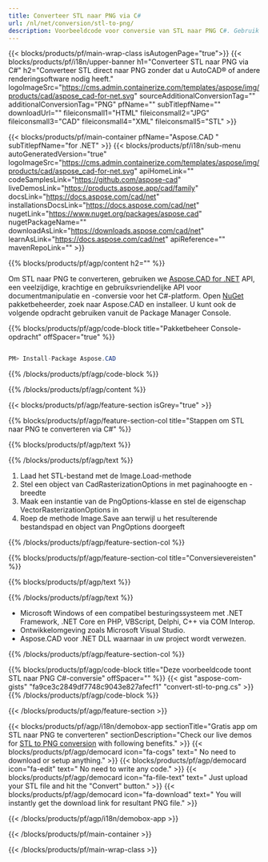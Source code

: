 ```yaml
---
title: Converteer STL naar PNG via C# 
url: /nl/net/conversion/stl-to-png/ 
description: Voorbeeldcode voor conversie van STL naar PNG C#. Gebruik API-voorbeeldcode voor batch-STL-bestanden naar PNG-conversie binnen VB.NET, Asp.NET of een op .NET gebaseerde toepassing.
---
```


{{< blocks/products/pf/main-wrap-class isAutogenPage="true">}}
{{< blocks/products/pf/i18n/upper-banner h1="Converteer STL naar PNG via C#" h2="Converteer STL direct naar PNG zonder dat u AutoCAD® of andere renderingsoftware nodig heeft." logoImageSrc="https://cms.admin.containerize.com/templates/aspose/img/products/cad/aspose_cad-for-net.svg" sourceAdditionalConversionTag="" additionalConversionTag="PNG" pfName="" subTitlepfName="" downloadUrl="" fileiconsmall1="HTML" fileiconsmall2="JPG" fileiconsmall3="CAD" fileiconsmall4="XML" fileiconsmall5="STL" >}}

{{< blocks/products/pf/main-container pfName="Aspose.CAD " subTitlepfName="for .NET" >}}
{{< blocks/products/pf/i18n/sub-menu autoGeneratedVersion="true" logoImageSrc="https://cms.admin.containerize.com/templates/aspose/img/products/cad/aspose_cad-for-net.svg" apiHomeLink="" codeSamplesLink="https://github.com/aspose-cad" liveDemosLink="https://products.aspose.app/cad/family" docsLink="https://docs.aspose.com/cad/net" installationsDocsLink="https://docs.aspose.com/cad/net" nugetLink="https://www.nuget.org/packages/aspose.cad" nugetPackageName="" downloadAsLink="https://downloads.aspose.com/cad/net" learnAsLink="https://docs.aspose.com/cad/net" apiReference="" mavenRepoLink="" >}}

{{% blocks/products/pf/agp/content h2="" %}}

Om STL naar PNG te converteren, gebruiken we <a href=https://products.aspose.com/cad/net>Aspose.CAD for .NET</a> API, een veelzijdige, krachtige en gebruiksvriendelijke API voor documentmanipulatie en -conversie voor het C#-platform. Open <a href=https://www.nuget.org/packages/aspose.cad>NuGet</a> pakketbeheerder, zoek naar Aspose.CAD en installeer. U kunt ook de volgende opdracht gebruiken vanuit de Package Manager Console.

{{% blocks/products/pf/agp/code-block title="Pakketbeheer Console-opdracht" offSpacer="true" %}}

```cs

PM> Install-Package Aspose.CAD

```

{{% /blocks/products/pf/agp/code-block %}}

{{% /blocks/products/pf/agp/content %}}

{{< blocks/products/pf/agp/feature-section isGrey="true" >}}

{{% blocks/products/pf/agp/feature-section-col title="Stappen om STL naar PNG te converteren via C#" %}}

{{% blocks/products/pf/agp/text %}}

{{% /blocks/products/pf/agp/text %}}

1. Laad het STL-bestand met de Image.Load-methode
1. Stel een object van CadRasterizationOptions in met paginahoogte en -breedte
1. Maak een instantie van de PngOptions-klasse en stel de eigenschap VectorRasterizationOptions in
1. Roep de methode Image.Save aan terwijl u het resulterende bestandspad en object van PngOptions doorgeeft

{{% /blocks/products/pf/agp/feature-section-col %}}

{{% blocks/products/pf/agp/feature-section-col title="Conversievereisten" %}}

{{% blocks/products/pf/agp/text %}}

{{% /blocks/products/pf/agp/text %}}

- Microsoft Windows of een compatibel besturingssysteem met .NET Framework, .NET Core en PHP, VBScript, Delphi, C++ via COM Interop.
- Ontwikkelomgeving zoals Microsoft Visual Studio.
- Aspose.CAD voor .NET DLL waarnaar in uw project wordt verwezen.

{{% /blocks/products/pf/agp/feature-section-col %}}

{{% blocks/products/pf/agp/code-block title="Deze voorbeeldcode toont STL naar PNG C#-conversie" offSpacer="" %}}
{{< gist "aspose-com-gists" "fa9ce3c2849df7748c9043e827afecf1" "convert-stl-to-png.cs" >}}
{{% /blocks/products/pf/agp/code-block %}}

{{< /blocks/products/pf/agp/feature-section >}}    

<!-- aboutfile Starts -->

{{< blocks/products/pf/agp/i18n/demobox-app sectionTitle="Gratis app om STL naar PNG te converteren" sectionDescription="Check our live demos for [STL to PNG conversion](https://products.aspose.app/cad/conversion/stl-to-png) with following benefits." >}}
        {{< blocks/products/pf/agp/democard icon="fa-cogs" text=" No need to download or setup anything." >}}
        {{< blocks/products/pf/agp/democard icon="fa-edit" text=" No need to write any code." >}}
        {{< blocks/products/pf/agp/democard icon="fa-file-text" text=" Just upload your STL file and hit the \"Convert\" button." >}}
        {{< blocks/products/pf/agp/democard icon="fa-download" text=" You will instantly get the download link for resultant PNG file." >}}
 
   
{{< /blocks/products/pf/agp/i18n/demobox-app >}}

<!-- aboutfile Ends -->

{{< /blocks/products/pf/main-container >}}
    
{{< /blocks/products/pf/main-wrap-class >}}